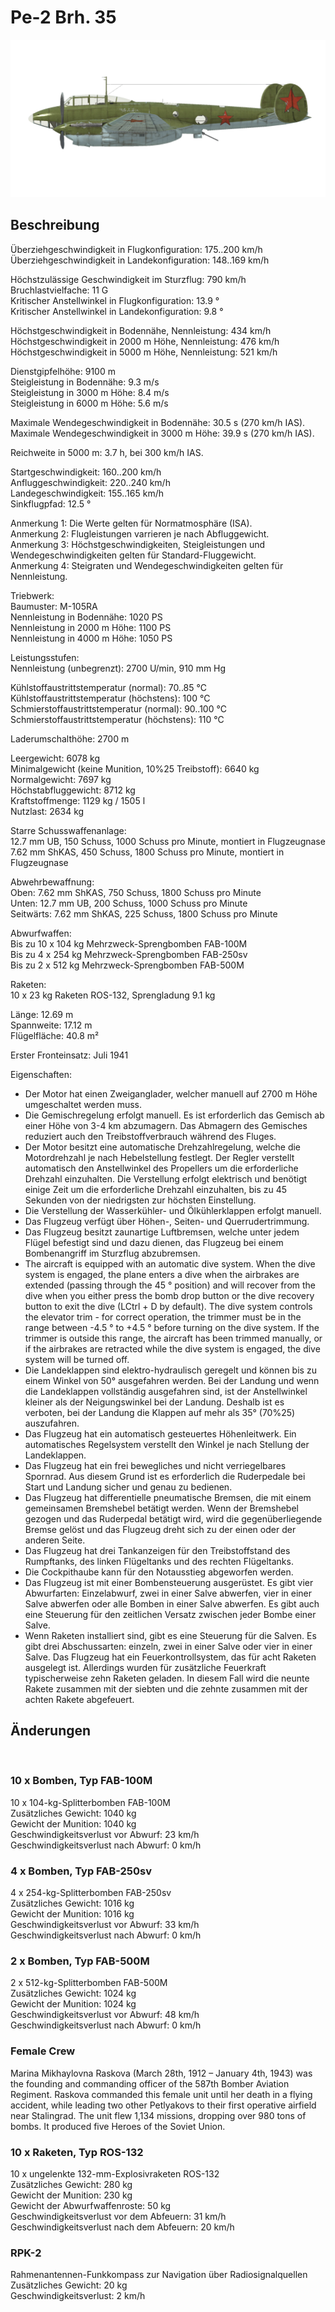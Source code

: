# Pe-2 Brh. 35  
  
![pe2s35](../images/pe2s35.png)  
  
## Beschreibung  
  
Überziehgeschwindigkeit in Flugkonfiguration: 175..200 km/h  
Überziehgeschwindigkeit in Landekonfiguration: 148..169 km/h  
  
Höchstzulässige Geschwindigkeit im Sturzflug: 790 km/h  
Bruchlastvielfache: 11 G  
Kritischer Anstellwinkel in Flugkonfiguration: 13.9 °  
Kritischer Anstellwinkel in Landekonfiguration: 9.8 °  
  
Höchstgeschwindigkeit in Bodennähe, Nennleistung: 434 km/h  
Höchstgeschwindigkeit in 2000 m Höhe, Nennleistung: 476 km/h  
Höchstgeschwindigkeit in 5000 m Höhe, Nennleistung: 521 km/h  
  
Dienstgipfelhöhe: 9100 m  
Steigleistung in Bodennähe: 9.3 m/s  
Steigleistung in 3000 m Höhe: 8.4 m/s  
Steigleistung in 6000 m Höhe: 5.6 m/s  
  
Maximale Wendegeschwindigkeit in Bodennähe: 30.5 s (270 km/h IAS).  
Maximale Wendegeschwindigkeit in 3000 m Höhe: 39.9 s (270 km/h IAS).  
  
Reichweite in 5000 m: 3.7 h, bei 300 km/h IAS.  
  
Startgeschwindigkeit: 160..200 km/h  
Anfluggeschwindigkeit: 220..240 km/h  
Landegeschwindigkeit: 155..165 km/h  
Sinkflugpfad: 12.5 °  
  
Anmerkung 1: Die Werte gelten für Normatmosphäre (ISA).  
Anmerkung 2: Flugleistungen varrieren je nach Abfluggewicht.  
Anmerkung 3: Höchstgeschwindigkeiten, Steigleistungen und Wendegeschwindigkeiten gelten für Standard-Fluggewicht.  
Anmerkung 4: Steigraten und Wendegeschwindigkeiten gelten für Nennleistung.  
  
Triebwerk:  
Baumuster: M-105RA  
Nennleistung in Bodennähe: 1020 PS  
Nennleistung in 2000 m Höhe: 1100 PS  
Nennleistung in 4000 m Höhe: 1050 PS  
  
Leistungsstufen:  
Nennleistung (unbegrenzt): 2700 U/min, 910 mm Hg  
  
Kühlstoffaustrittstemperatur (normal): 70..85 °C  
Kühlstoffaustrittstemperatur (höchstens): 100 °C  
Schmierstoffaustrittstemperatur (normal): 90..100 °C  
Schmierstoffaustrittstemperatur (höchstens): 110 °C  
  
Laderumschalthöhe: 2700 m  
  
Leergewicht: 6078 kg  
Minimalgewicht (keine Munition, 10%25 Treibstoff): 6640 kg  
Normalgewicht: 7697 kg  
Höchstabfluggewicht: 8712 kg  
Kraftstoffmenge: 1129 kg / 1505 l  
Nutzlast: 2634 kg  
  
Starre Schusswaffenanlage:  
12.7 mm UB, 150 Schuss, 1000 Schuss pro Minute, montiert in Flugzeugnase  
7.62 mm ShKAS, 450 Schuss, 1800 Schuss pro Minute, montiert in Flugzeugnase  
  
Abwehrbewaffnung:  
Oben: 7.62 mm ShKAS, 750 Schuss, 1800 Schuss pro Minute  
Unten: 12.7 mm UB, 200 Schuss, 1000 Schuss pro Minute  
Seitwärts: 7.62 mm ShKAS, 225 Schuss, 1800 Schuss pro Minute  
  
Abwurfwaffen:  
Bis zu 10 x 104 kg Mehrzweck-Sprengbomben FAB-100M  
Bis zu 4 x 254 kg Mehrzweck-Sprengbomben FAB-250sv  
Bis zu 2 x 512 kg Mehrzweck-Sprengbomben FAB-500M  
  
Raketen:  
10 x 23 kg Raketen ROS-132, Sprengladung 9.1 kg  
  
Länge: 12.69 m  
Spannweite: 17.12 m  
Flügelfläche: 40.8 m²  
  
Erster Fronteinsatz: Juli 1941  
  
Eigenschaften:  
- Der Motor hat einen Zweiganglader, welcher manuell auf 2700 m Höhe umgeschaltet werden muss.  
- Die Gemischregelung erfolgt manuell. Es ist erforderlich das Gemisch ab einer Höhe von 3-4 km abzumagern. Das Abmagern des Gemisches reduziert auch den Treibstoffverbrauch während des Fluges.  
- Der Motor besitzt eine automatische Drehzahlregelung, welche die Motordrehzahl je nach Hebelstellung festlegt. Der Regler verstellt automatisch den Anstellwinkel des Propellers um die erforderliche Drehzahl einzuhalten. Die Verstellung erfolgt elektrisch und benötigt einige Zeit um die erforderliche Drehzahl einzuhalten, bis zu 45 Sekunden von der niedrigsten zur höchsten Einstellung.  
- Die Verstellung der Wasserkühler- und Ölkühlerklappen erfolgt manuell.  
- Das Flugzeug verfügt über Höhen-, Seiten- und Querrudertrimmung.  
- Das Flugzeug besitzt zaunartige Luftbremsen, welche unter jedem Flügel befestigt sind und dazu dienen, das Flugzeug bei einem Bombenangriff im Sturzflug abzubremsen.  
- The aircraft is equipped with an automatic dive system. When the dive system is engaged, the plane enters a dive when the airbrakes are extended (passing through the 45 ° position) and will recover from the dive when you either press the bomb drop button or the dive recovery button to exit the dive (LCtrl + D by default). The dive system controls the elevator trim - for correct operation, the trimmer must be in the range between -4.5 ° to +4.5 ° before turning on the dive system. If the trimmer is outside this range, the aircraft has been trimmed manually, or if the airbrakes are retracted while the dive system is engaged, the dive system will be turned off.  
- Die Landeklappen sind elektro-hydraulisch geregelt und können bis zu einem Winkel von 50° ausgefahren werden. Bei der Landung und wenn die Landeklappen vollständig ausgefahren sind, ist der Anstellwinkel kleiner als der Neigungswinkel bei der Landung. Deshalb ist es verboten, bei der Landung die Klappen auf mehr als 35° (70%25) auszufahren.  
- Das Flugzeug hat ein automatisch gesteuertes Höhenleitwerk. Ein automatisches Regelsystem verstellt den Winkel je nach Stellung der Landeklappen.  
- Das Flugzeug hat ein frei bewegliches und nicht verriegelbares Spornrad. Aus diesem Grund ist es erforderlich die Ruderpedale bei Start und Landung sicher und genau zu bedienen.  
- Das Flugzeug hat differentielle pneumatische Bremsen, die mit einem gemeinsamen Bremshebel betätigt werden. Wenn der Bremshebel gezogen und das Ruderpedal betätigt wird, wird die gegenüberliegende Bremse gelöst und das Flugzeug dreht sich zu der einen oder der anderen Seite.  
- Das Flugzeug hat drei Tankanzeigen für den Treibstoffstand des Rumpftanks, des linken Flügeltanks und des rechten Flügeltanks.  
- Die Cockpithaube kann für den Notausstieg abgeworfen werden.  
- Das Flugzeug ist mit einer Bombensteuerung ausgerüstet. Es gibt vier Abwurfarten: Einzelabwurf, zwei in einer Salve abwerfen, vier in einer Salve abwerfen oder alle Bomben in einer Salve abwerfen. Es gibt auch eine Steuerung für den zeitlichen Versatz zwischen jeder Bombe einer Salve.   
- Wenn Raketen installiert sind, gibt es eine Steuerung für die Salven. Es gibt drei Abschussarten: einzeln, zwei in einer Salve oder vier in einer Salve. Das Flugzeug hat ein Feuerkontrollsystem, das für acht Raketen ausgelegt ist. Allerdings wurden für zusätzliche Feuerkraft typischerweise zehn Raketen geladen. In diesem Fall wird die neunte Rakete zusammen mit der siebten und die zehnte zusammen mit der achten Rakete abgefeuert.  
  
## Änderungen  
  ﻿
  
  
### 10 x Bomben, Typ FAB-100M  
  
10 x 104-kg-Splitterbomben FAB-100M  
Zusätzliches Gewicht: 1040 kg  
Gewicht der Munition: 1040 kg  
Geschwindigkeitsverlust vor Abwurf: 23 km/h  
Geschwindigkeitsverlust nach Abwurf: 0 km/h  ﻿
  
  
### 4 x Bomben, Typ FAB-250sv  
  
4 x 254-kg-Splitterbomben FAB-250sv  
Zusätzliches Gewicht: 1016 kg  
Gewicht der Munition: 1016 kg  
Geschwindigkeitsverlust vor Abwurf: 33 km/h  
Geschwindigkeitsverlust nach Abwurf: 0 km/h  ﻿
  
  
### 2 x Bomben, Typ FAB-500M  
  
2 x 512-kg-Splitterbomben FAB-500M  
Zusätzliches Gewicht: 1024 kg  
Gewicht der Munition: 1024 kg  
Geschwindigkeitsverlust vor Abwurf: 48 km/h  
Geschwindigkeitsverlust nach Abwurf: 0 km/h  ﻿
  
### Female Crew  
  
Marina Mikhaylovna Raskova (March 28th, 1912 – January 4th, 1943) was the founding and commanding officer of the 587th Bomber Aviation Regiment. Raskova commanded this female unit until her death in a flying accident, while leading two other Petlyakovs to their first operative airfield near Stalingrad. The unit flew 1,134 missions, dropping over 980 tons of bombs. It produced five Heroes of the Soviet Union.  ﻿
  
  
### 10 x Raketen, Typ ROS-132  
  
10 x ungelenkte 132-mm-Explosivraketen ROS-132  
Zusätzliches Gewicht: 280 kg  
Gewicht der Munition: 230 kg  
Gewicht der Abwurfwaffenroste: 50 kg  
Geschwindigkeitsverlust vor dem Abfeuern: 31 km/h  
Geschwindigkeitsverlust nach dem Abfeuern: 20 km/h  ﻿
  
  
### RPK-2  
  
Rahmenantennen-Funkkompass zur Navigation über Radiosignalquellen  
Zusätzliches Gewicht: 20 kg  
Geschwindigkeitsverlust: 2 km/h  